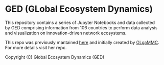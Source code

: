 # GED (GLobal Ecosystem Dynamics)

This repository contains a series of Jupyter Notebooks and data collected by
GED comprising information from 106 countries to perform data analysis and
visualization on innovation-driven network ecosystems. 

This repo was previously mantained
[here](https://github.com/OlgaMMC/iGED\_new\_repo) and initially created by
[OLgaMMC](https://github.com/OlgaMMC). For more details visit her repo. 

Copyright (C) Global Ecosystem Dynamics (GED) 



